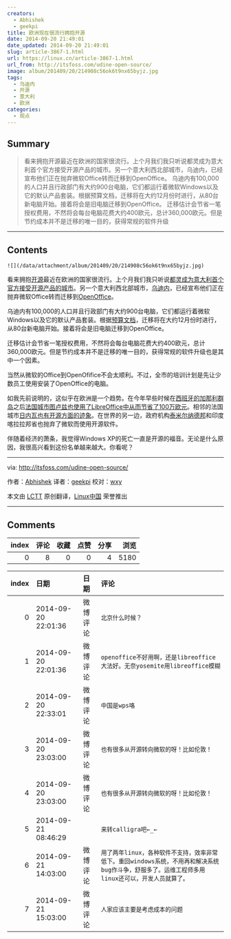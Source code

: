 ```yaml
---
creators:
  - Abhishek
  - geekpi
title: 欧洲现在很流行拥抱开源
date: 2014-09-20 21:49:01
date_updated: 2014-09-20 21:49:01
slug: article-3867-1.html
url: https://linux.cn/article-3867-1.html
url_from: http://itsfoss.com/udine-open-source/
image: album/201409/20/214908c56ok6t9nx65byjz.jpg
tags:
  - 乌迪内
  - 开源
  - 意大利
  - 欧洲
categories:
  - 观点
---
```


## Summary

> 看来拥抱开源最近在欧洲的国家很流行。上个月我们我只听说都灵成为意大利首个官方接受开源产品的城市。另一个意大利西北部城市，乌迪内，已经宣布他们正在抛弃微软Office转而迁移到OpenOffice。 乌迪内有100,000的人口并且行政部门有大约900台电脑，它们都运行着微软Windows以及它的默认产品套装。根据预算文档，迁移将在大约12月份时进行，从80台新电脑开始。接着将会是旧电脑迁移到OpenOffice。 迁移估计会节省一笔授权费用，不然将会每台电脑花费大约400欧元，总计360,000欧元。但是节约成本并不是迁移的唯一目的，获得常规的软件升级

***

<!-- more -->

## Contents

`![](/data/attachment/album/201409/20/214908c56ok6t9nx65byjz.jpg)`

看来拥抱[开源](http://itsfoss.com/category/open-source-software/)最近在欧洲的国家很流行。上个月我们我只听说[都灵成为意大利首个官方接受开源产品的城市](https://linux.cn/article-3602-1.html)。另一个意大利西北部城市，[乌迪内](http://en.wikipedia.org/wiki/Udine)，已经宣布他们正在抛弃微软Office转而迁移到[OpenOffice](https://www.openoffice.org/)。

乌迪内有100,000的人口并且行政部门有大约900台电脑，它们都运行着微软Windows以及它的默认产品套装。根据[预算文档](http://www.comune.udine.it/opencms/opencms/release/ComuneUdine/comune/Rendicontazione/PEG/PEG_2014/index.html?lang=it&style=1&expfolder=???+NavText+???)，迁移将在大约12月份时进行，从80台新电脑开始。接着将会是旧电脑迁移到OpenOffice。

迁移估计会节省一笔授权费用，不然将会每台电脑花费大约400欧元，总计360,000欧元。但是节约成本并不是迁移的唯一目的，获得常规的软件升级也是其中一个因素。

当然从微软的Office到OpenOfifice不会太顺利。不过，全市的培训计划是先让少数员工使用安装了OpenOffice的电脑。

如我先前说明的，这似乎在欧洲是一个趋势。在今年早些时候在[西班牙的加那利群岛](http://itsfoss.com/canary-islands-saves-700000-euro-open-source/)之后[法国城市图卢兹也使用了LibreOffice中从而节省了100万欧元](https://linux.cn/article-3575-1.html)。相邻的法国城市[日内瓦也有开源方面的迹象](http://itsfoss.com/170-primary-public-schools-geneva-switch-ubuntu/)。在世界的另一边，政府机构[泰米尔纳德邦](https://linux.cn/article-2744-1.html)和印度喀拉拉邦省也抛弃了微软而使用开源软件。

伴随着经济的萧条，我觉得Windows XP的死亡一直是开源的福音。无论是什么原因，我很高兴看到这份名单越来越大。你看呢？

---

via: <http://itsfoss.com/udine-open-source/>

作者：[Abhishek](http://itsfoss.com/author/Abhishek/) 译者：[geekpi](https://github.com/geekpi) 校对：[wxy](https://github.com/wxy)

本文由 [LCTT](https://github.com/LCTT/TranslateProject) 原创翻译，[Linux中国](https://linux.cn/) 荣誉推出

***

## Comments


|   index |   评论 |   收藏 |   点赞 |   分享 |   浏览 |
|--------:|-------:|-------:|-------:|-------:|-------:|
|       0 |      8 |      0 |      0 |      4 |   5180 |

|   index | 日期                | 日期     | 评论                                                                                                                                             |
|--------:|:--------------------|:---------|:-------------------------------------------------------------------------------------------------------------------------------------------------|
|       0 | 2014-09-20 22:01:36 | 微博评论 | `北京什么时候？`                                                                                                                                 |
|       1 | 2014-09-20 22:01:36 | 微博评论 | `openoffice不好用啊，还是libreoffice大法好。无奈yosemite用libreoffice模糊`                                                                       |
|       2 | 2014-09-20 22:33:01 | 微博评论 | `中国是wps咯`                                                                                                                                    |
|       3 | 2014-09-20 23:03:00 | 微博评论 | `也有很多从开源转向微软的呀！比如伦敦！`                                                                                                         |
|       4 | 2014-09-20 23:03:00 | 微博评论 | `也有很多从开源转向微软的呀！比如伦敦！`                                                                                                         |
|       5 | 2014-09-21 08:46:29 |          | `来转calligra吧←_←`                                                                                                                              |
|       6 | 2014-09-21 14:03:00 | 微博评论 | `用了两年linux，各种软件不支持，效率非常低下。重回windows系统，不用再和解决系统bug作斗争，舒服多了。运维工程师多用linux还可以，开发人员就算了。` |
|       7 | 2014-09-21 15:03:00 | 微博评论 | `人家应该主要是考虑成本的问题`                                                                                                                   |
